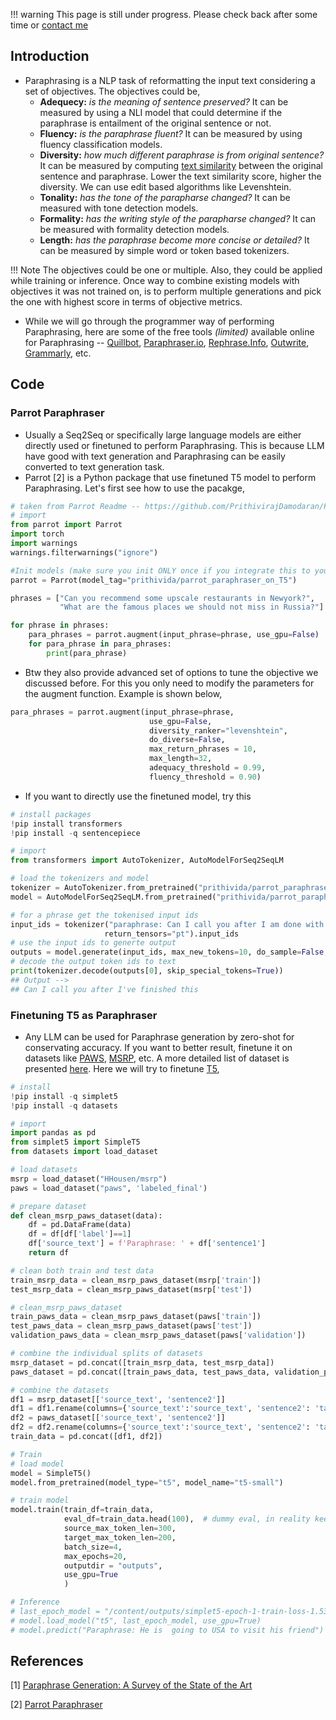 !!! warning
    This page is still under progress. Please check back after some time or [contact me](mailto:mohitmayank1@gmail.com)

## Introduction

- Paraphrasing is a NLP task of reformatting the input text considering a set of objectives. The objectives could be,
  - **Adequecy:** *is the meaning of sentence preserved?* It can be measured by using a NLI model that could determine if the paraphrase is entailment of the original sentence or not. 
  - **Fluency:** *is the paraphrase fluent?* It can be measured by using fluency classification models.
  - **Diversity:** *how much different paraphrase is from original sentence?* It can be measured by computing [text similarity](text_similarity.md) between the original sentence and paraphrase. Lower the text similarity score, higher the diversity. We can use edit based algorithms like Levenshtein. 
  - **Tonality:** *has the tone of the parapharse changed?* It can be measured with tone detection models.
  - **Formality:** *has the writing style of the parapharse changed?* It can be measured with formality detection models.
  - **Length:** *has the paraphrase become more concise or detailed?* It can be measured by simple word or token based tokenizers. 

!!! Note
    The objectives could be one or multiple. Also, they could be applied while training or inference. Once way to combine existing models with objectives it was not trained on, is to perform multiple generations and pick the one with highest score in terms of objective metrics. 

- While we will go through the programmer way of performing Paraphrasing, here are some of the free tools *(limited)* available online for Paraphrasing -- [Quillbot](https://quillbot.com/), [Paraphraser.io](https://www.paraphraser.io/), [Rephrase.Info](https://www.rephrase.info/), [Outwrite](https://www.outwrite.com/), [Grammarly](https://app.grammarly.com/), etc.

## Code

### Parrot Paraphraser

- Usually a Seq2Seq or specifically large language models are either directly used or finetuned to perform Paraphrasing. This is because LLM have good with text generation and Paraphrasing can be easily converted to text generation task. 
- Parrot [2] is a Python package that use finetuned T5 model to perform Paraphrasing. Let's first see how to use the pacakge, 

``` python linenums="1"
# taken from Parrot Readme -- https://github.com/PrithivirajDamodaran/Parrot_Paraphraser
# import
from parrot import Parrot
import torch
import warnings
warnings.filterwarnings("ignore")

#Init models (make sure you init ONLY once if you integrate this to your code)
parrot = Parrot(model_tag="prithivida/parrot_paraphraser_on_T5")

phrases = ["Can you recommend some upscale restaurants in Newyork?",
           "What are the famous places we should not miss in Russia?"]

for phrase in phrases:
    para_phrases = parrot.augment(input_phrase=phrase, use_gpu=False)
    for para_phrase in para_phrases:
        print(para_phrase)
```

- Btw they also provide advanced set of options to tune the objective we discussed before. For this you only need to modify the parameters for the augment function. Example is shown below, 

``` python linenums="1"
para_phrases = parrot.augment(input_phrase=phrase,
                               use_gpu=False,
                               diversity_ranker="levenshtein",
                               do_diverse=False, 
                               max_return_phrases = 10, 
                               max_length=32, 
                               adequacy_threshold = 0.99, 
                               fluency_threshold = 0.90)
```

- If you want to directly use the finetuned model, try this

``` python linenums="1"
# install packages
!pip install transformers
!pip install -q sentencepiece

# import
from transformers import AutoTokenizer, AutoModelForSeq2SeqLM

# load the tokenizers and model
tokenizer = AutoTokenizer.from_pretrained("prithivida/parrot_paraphraser_on_T5")
model = AutoModelForSeq2SeqLM.from_pretrained("prithivida/parrot_paraphraser_on_T5")

# for a phrase get the tokenised input ids
input_ids = tokenizer("paraphrase: Can I call you after I am done with this thing I am working on?", 
                     return_tensors="pt").input_ids
# use the input ids to generte output
outputs = model.generate(input_ids, max_new_tokens=10, do_sample=False, num_beams=1, length_penalty=5)
# decode the output token ids to text
print(tokenizer.decode(outputs[0], skip_special_tokens=True))
## Output --> 
## Can I call you after I've finished this
```

### Finetuning T5 as Paraphraser

- Any LLM can be used for Paraphrase generation by zero-shot for conservating accuracy. If you want to better result, finetune it on datasets like [PAWS](https://huggingface.co/datasets/paws), [MSRP](https://huggingface.co/datasets/HHousen/msrp), etc. A more detailed list of dataset is presented [here](https://www.sbert.net/examples/training/paraphrases/README.html). Here we will try to finetune [T5](T5.md), 

``` python linenums="1"
# install
!pip install -q simplet5
!pip install -q datasets

# import
import pandas as pd
from simplet5 import SimpleT5
from datasets import load_dataset

# load datasets
msrp = load_dataset("HHousen/msrp")
paws = load_dataset("paws", 'labeled_final')

# prepare dataset
def clean_msrp_paws_dataset(data):
    df = pd.DataFrame(data)
    df = df[df['label']==1]
    df['source_text'] = f'Paraphrase: ' + df['sentence1']
    return df

# clean both train and test data
train_msrp_data = clean_msrp_paws_dataset(msrp['train'])
test_msrp_data = clean_msrp_paws_dataset(msrp['test'])

# clean_msrp_paws_dataset
train_paws_data = clean_msrp_paws_dataset(paws['train'])
test_paws_data = clean_msrp_paws_dataset(paws['test'])
validation_paws_data = clean_msrp_paws_dataset(paws['validation'])

# combine the individual splits of datasets
msrp_dataset = pd.concat([train_msrp_data, test_msrp_data])
paws_dataset = pd.concat([train_paws_data, test_paws_data, validation_paws_data])

# combine the datasets
df1 = msrp_dataset[['source_text', 'sentence2']]
df1 = df1.rename(columns={'source_text':'source_text', 'sentence2': 'target_text'})
df2 = paws_dataset[['source_text', 'sentence2']]
df2 = df2.rename(columns={'source_text':'source_text', 'sentence2': 'target_text'})
train_data = pd.concat([df1, df2])

# Train
# load model
model = SimpleT5()
model.from_pretrained(model_type="t5", model_name="t5-small")

# train model
model.train(train_df=train_data,
            eval_df=train_data.head(100),  # dummy eval, in reality keep some held-out samples as validation/test
            source_max_token_len=300, 
            target_max_token_len=200, 
            batch_size=4, 
            max_epochs=20, 
            outputdir = "outputs",
            use_gpu=True
            )

# Inference
# last_epoch_model = "/content/outputs/simplet5-epoch-1-train-loss-1.5314-val-loss-1.2911" # put the name here
# model.load_model("t5", last_epoch_model, use_gpu=True)
# model.predict("Paraphrase: He is  going to USA to visit his friend")
```

## References

[1] [Paraphrase Generation: A Survey of the State of the Art](https://aclanthology.org/2021.emnlp-main.414.pdf)

[2] [Parrot Paraphraser](https://github.com/PrithivirajDamodaran/Parrot_Paraphraser)

